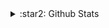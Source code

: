 <details>
  <summary>:star2: Github Stats</summary>
  <a href="https://github.com/anuraghazra/github-readme-stats" target="_blank">
    <img align="center" alt="YIU's Github Stats" src="https://github-readme-stats-usaginya.vercel.app/api?username=usaginya&show_icons=true&hide_border=true&hide=contribs&locale=cn&theme=dracula" />
  </a>
</details>
